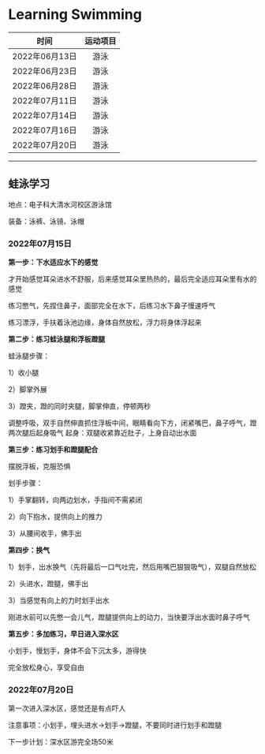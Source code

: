 # Learning Swimming
<div align="center">
 
| 时间 | 运动项目 |
| :---: | :---: |
|2022年06月13日|游泳|
|2022年06月23日|游泳|
|2022年06月28日|游泳|
|2022年07月11日|游泳|
|2022年07月14日|游泳|
|2022年07月16日|游泳|
|2022年07月20日|游泳|
 
 </div>
 
 ***
## 蛙泳学习
地点：电子科大清水河校区游泳馆

装备：泳裤、泳镜、泳帽
### 2022年07月15日

__第一步：下水适应水下的感觉__

才开始感觉耳朵进水不舒服，后来感觉耳朵里热热的，最后完全适应耳朵里有水的感觉

练习憋气，先捏住鼻子，面部完全在水下，后练习水下鼻子慢速呼气

练习漂浮，手扶着泳池边缘，身体自然放松，浮力将身体浮起来

__第二步：练习蛙泳腿和浮板蹬腿__

蛙泳腿步骤：

1）收小腿

2）脚掌外展

3）蹬夹，蹬的同时夹腿，脚掌伸直，停顿两秒

调整呼吸，双手自然伸直抓住浮板中间，眼睛看向下方，闭紧嘴巴，鼻子呼气，蹬两次腿后起身吸气
起身：双腿收紧靠近肚子，上身自动出水面

__第三步：练习划手和蹬腿配合__

摆脱浮板，克服恐惧

划手步骤：

1）手掌翻转，向两边划水，手指间不需紧闭

2）向下抱水，提供向上的推力

3）从腰间收手，佛手出

__第四步：换气__

1）划手，出水换气（先将最后一口气吐完，然后用嘴巴狠狠吸气），双腿自然放松

2）头进水，蹬腿，佛手出

3）当感觉有向上的力时划手出水

 刚进水前可以先憋一会儿气，蹬腿提供向上的动力，当快要浮出水面时鼻子呼气 

__第五步：多加练习，早日进入深水区__

小划手，慢划手，身体不会下沉太多，游得快

完全放松身心，享受自由

### 2022年07月20日
第一次进入深水区，感觉还是有点吓人

注意事项：小划手，埋头进水->划手->蹬腿，不要同时进行划手和蹬腿

下一步计划：深水区游完全场50米

